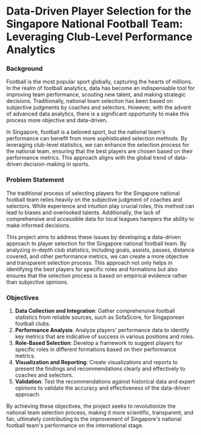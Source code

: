 # Data-Driven Player Selection for the Singapore National Football Team: Leveraging Club-Level Performance Analytics

### Background

Football is the most popular sport globally, capturing the hearts of millions. In the realm of football analytics, data has become an indispensable tool for improving team performance, scouting new talent, and making strategic decisions. Traditionally, national team selection has been based on subjective judgments by coaches and selectors. However, with the advent of advanced data analytics, there is a significant opportunity to make this process more objective and data-driven.

In Singapore, football is a beloved sport, but the national team's performance can benefit from more sophisticated selection methods. By leveraging club-level statistics, we can enhance the selection process for the national team, ensuring that the best players are chosen based on their performance metrics. This approach aligns with the global trend of data-driven decision-making in sports.

### Problem Statement

The traditional process of selecting players for the Singapore national football team relies heavily on the subjective judgment of coaches and selectors. While experience and intuition play crucial roles, this method can lead to biases and overlooked talents. Additionally, the lack of comprehensive and accessible data for local leagues hampers the ability to make informed decisions.

This project aims to address these issues by developing a data-driven approach to player selection for the Singapore national football team. By analyzing in-depth club statistics, including goals, assists, passes, distance covered, and other performance metrics, we can create a more objective and transparent selection process. This approach not only helps in identifying the best players for specific roles and formations but also ensures that the selection process is based on empirical evidence rather than subjective opinions.

### Objectives

1. **Data Collection and Integration**: Gather comprehensive football statistics from reliable sources, such as SofaScore, for Singaporean football clubs.
2. **Performance Analysis**: Analyze players' performance data to identify key metrics that are indicative of success in various positions and roles.
3. **Role-Based Selection**: Develop a framework to suggest players for specific roles in different formations based on their performance metrics.
4. **Visualization and Reporting**: Create visualizations and reports to present the findings and recommendations clearly and effectively to coaches and selectors.
5. **Validation**: Test the recommendations against historical data and expert opinions to validate the accuracy and effectiveness of the data-driven approach.

By achieving these objectives, the project seeks to revolutionize the national team selection process, making it more scientific, transparent, and fair, ultimately contributing to the improvement of Singapore's national football team's performance on the international stage.
